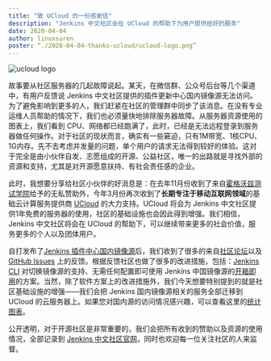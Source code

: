 ```yaml
---
title: "致 UCloud 的一份感谢信"
description: "Jenkins 中文社区会在 UCloud 的帮助下为用户提供给好的服务"
date: 2020-04-04
author: linuxsuren
poster: “./2020-04-04-thanks-ucloud/ucloud-logo.png”
---
```


![ucloud logo](ucloud-logo.png)

故事要从社区服务器的几起故障说起。某天，在微信群、公众号后台等几个渠道中，有用户反馈说 Jenkins 中文社区提供的插件更新中心国内镜像源无法访问。为了避免影响到更多的人，我们赶紧在社区的管理群中同步了该消息。在没有专业运维人员帮助的情况下，我们也必须量快地排除服务器故障。从服务器资源使用的图表上，我们看到 CPU、网络都已经跑满了，此时，已经是无法远程登录到服务器做任何操作。对于社区的现状而言，确实有一些窘迫，只有1M带宽、1核CPU、1G内存。先不去考虑并发量的问题，单个用户的请求无法得到较好的体验。这对于完全是由小伙伴自发、志愿组成的开源、公益社区，唯一的出路就是寻找外部的资源和支持，尤其是对开源愿意扶持、有社会责任感的企业。

此时，我想要分享给社区小伙伴的好消息是：在去年11月份收到了来自[霍格沃兹测试学院](https://jenkins-zh.cn/wechat/articles/2019/11/2019-11-13-a-thanks-letter/)给予的无私赞助外，今年3月份再次收到了**长期专注于移动互联网领域**的基础云计算服务提供商 [UCloud](https://www.ucloud.cn/) 的大力支持。UCloud 将会为 Jenkins 中文社区提供1年免费的服务器的使用，社区的基础设施也会因此得到增强。我们相信，Jenkins 中文社区将会在 UCloud 的帮助下，可以继续带来更多的社会价值，服务更多的个人以及团体用户。

自打发布了[Jenkins 插件中心国内镜像源](https://jenkins-zh.cn/wechat/articles/2019/11/2019-11-11-update-center-mirror-announcement/)后，我们收到了很多的来自[社区论坛](https://community.jenkins-zh.cn/t/jenkins/26)以及 [GitHub Issues](https://github.com/jenkinsci/localization-zh-cn-plugin/issues?q=is%3Aissue+is%3Aopen+update+center) 上的反馈。根据反馈社区也做了很多的改进措施，包括：[Jenkins CLI](https://github.com/jenkins-zh/jenkins-cli) 对切换镜像源的支持、无需任何配置即可使用 Jenkins 中国镜像源的[开箱即用](https://github.com/jenkins-zh/docker-zh)的方案。当然，除了软件方案上的改进措施外，我们今天想要特别提到的就是社区基础设施的增强——我们会把 Jenkins 国内镜像源相关的服务全部迁移到 UCloud 的云服务器上。如果您对国内源的访问情况感兴趣，可以查看这里的[统计图表](https://jenkins-zh.github.io/update-center-mirror/data)。

公开透明，对于开源社区是非常重要的，我们会把所有收到的赞助以及资源的使用情况，全部记录到 [Jenkins 中文社区官网](https://jenkins-zh.cn/about/sponsors-list/)，同时也欢迎每一位关注社区的人来监督。
